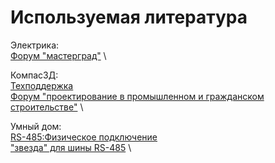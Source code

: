 # Используемая литература

Электрика: \
[Форум "мастерград"](https://mastergrad.com/forums/elektrika-i-slabotochka/elektrika/) \

Компас3Д: \
[Техподдержка](https://sd.ascon.ru/) \
[Форум "проектирование в промышленном и гражданском строительстве"](https://forum.ascon.ru/index.php?board=13.0) \

Умный дом: \
[RS-485:Физическое подключение](https://wirenboard.com/wiki/RS-485:_Wiring_and_Connection) \
["звезда" для шины RS-485](https://wirenboard.com/wiki/WB_FAQ/RS-485-star-topology) \

